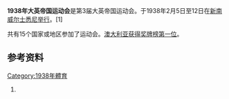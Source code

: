**1938年大英帝国运动会**是第3届大英帝国运动会。于1938年2月5日至12日在[新南威尔士](https://zh.wikipedia.org/wiki/新南威尔士 "wikilink")[悉尼举行](../Page/悉尼.md "wikilink")。\[1\]

</div>

</div>

共有15个国家或地区参加了运动会。[澳大利亚获得奖牌榜第一位](../Page/澳大利亚.md "wikilink")。

## 参考资料

[Category:1938年體育](https://zh.wikipedia.org/wiki/Category:1938年體育 "wikilink")

1.